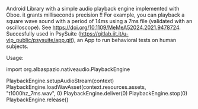 Android Library with a simple audio playback engine implemented with Oboe.
it grants milliseconds precision !!
For example, you can playback a square wave sound with a period of 14ms using a 7ms file (validated with an oscilloscope). 
See https://doi.org/10.1109/MeMeA52024.2021.9478724.
Succesfully used in PsySuite (https://gitlab.iit.it/u-vip_public/psysuite/app.git), an App to run behavioral tests on human subjects.

Usage:

import org.albaspazio.nativeaudio.PlaybackEngine

PlaybackEngine.setupAudioStream(context)
PlaybackEngine.loadWavAsset(context.resources.assets, "t1000hz_7ms.wav", 0)
PlaybackEngine.deliver(0)
PlaybackEngine.stop(0)
PlaybackEngine.release()
